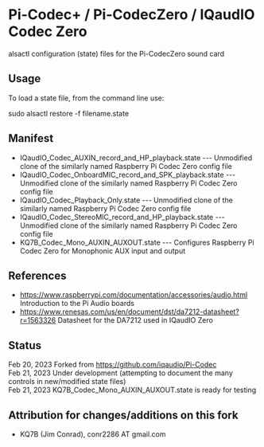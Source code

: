 # Pi-Codec+ / Pi-CodecZero / IQaudIO Codec Zero

alsactl configuration (state) files for the Pi-CodecZero sound card

## Usage

To load a state file, from the command line use:

sudo alsactl restore -f filename.state

## Manifest
* IQaudIO_Codec_AUXIN_record_and_HP_playback.state --- Unmodified clone of the similarly named Raspberry Pi Codec Zero config file  
* IQaudIO_Codec_OnboardMIC_record_and_SPK_playback.state --- Unmodified clone of the similarly named Raspberry Pi Codec Zero config file  
* IQaudIO_Codec_Playback_Only.state --- Unmodified clone of the similarly named Raspberry Pi Codec Zero config file  
* IQaudIO_Codec_StereoMIC_record_and_HP_playback.state --- Unmodified clone of the similarly named Raspberry Pi Codec Zero config file  
* KQ7B_Codec_Mono_AUXIN_AUXOUT.state --- Configures Raspberry Pi Codec Zero for Monophonic AUX input and output  

## References
* https://www.raspberrypi.com/documentation/accessories/audio.html Introduction to the Pi Audio boards  
* https://www.renesas.com/us/en/document/dst/da7212-datasheet?r=1563326 Datasheet for the DA7212 used in IQaudIO Zero  

## Status
Feb 20, 2023 Forked from https://github.com/iqaudio/Pi-Codec   
Feb 21, 2023 Under development (attempting to document the many controls in new/modified state files)  
Feb 21, 2023 KQ7B_Codec_Mono_AUXIN_AUXOUT.state is ready for testing  

## Attribution for changes/additions on this fork
* KQ7B (Jim Conrad), conr2286 AT gmail.com  

